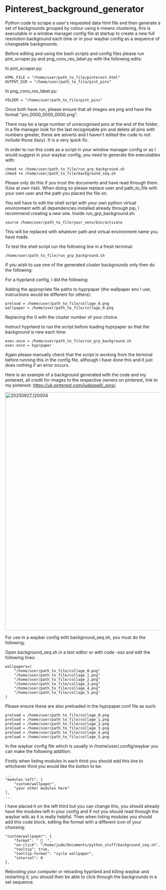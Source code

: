 # Pinterest_background_generator
Python code to scrape a user's requested data html file and then generate a set of backgrounds grouped by colour using k-means clustering, this is executable in a window manager config file at startup to create a new full resolution background each time or in your waybar config as a sequence of changeable backgrounds.

Before editing and using the bash scripts and config files please run pint_scraper.py and png_conv_res_label.py with the following edits:

In pint_scraper.py:
```
HTML_FILE = "/home/user/path_to_file/pinterest.html"
OUTPUT_DIR = "/home/user/path_to_file/pint_pins"
```
In png_conv_res_label.py:
```
FOLDER = "/home/user/path_to_file/pint_pins"
```
Once both have run, please ensure that all images are png and have the format "pin_0000_0000_0000.png".

There may be a large number of unrecognised pins at the end of the folder, in a file manager look for the last recognisable pin and delete all pins with numbers greater, these are adverts and I haven't edited the code to not include those (lazy). It is a very quick fix.

In order to run this code as a script in your window manager config or as I would suggest in your waybar config, you need to generate the executables with:

```
chmod +x /home/user/path_to_file/run_grp_background.sh
chmod +x /home/user/path_to_file/background_seq.sh
```

Please only do this if you trust the documents and have read through them. (Use at own risk). When doing so please replace user and path_to_file with your own user and the path you placed the file on.

You will have to edit the shell script with your own python virtual environment with all dependencies installed already through pip, I recommend creating a new one. 
Inside run_grp_background.sh:

```
source /home/user/path_to_file/your_venv/bin/activate
```
This will be replaced with whatever path and virtual environment name you have made.

To test the shell script run the following line in a fresh terminal:

```
/home/user/path_to_file/run_grp_background.sh
```
If you wish to use one of the generated cluster backgrounds only then do the following:

For a hyprland config, I did the following:

Adding the appropriate file paths to hyprpaper (the wallpaper env I use, instructions would be different for others):

```
preload = /home/user/path_to_file/collage_0.png
wallpaper = /home/user/path_to_file/collage_0.png
```
Replacing the 0 with the cluster number of your choice.

Instruct hyprland to run the script before loading hyprpaper so that the background is new each time:

```
exec-once = /home/user/path_to_file/run_grp_background.sh
exec-once = hyprpaper
```
Again please manually check that the script is working from the terminal before running this in the config file, although I have done this and it just does nothing if an error occurs.

Here is an example of a background generated with the code and my pinterest, all credit for images to the respective owners on pinterest, link to my pinterest: https://uk.pinterest.com/judespell/_pins/.


<img width="1367" height="769" alt="20250927_120004" src="https://github.com/user-attachments/assets/8879db03-f998-48dc-8c94-1d4f0201a1ad" />

For use in a waybar config with background_seq.sh, you must do the following:

Open background_seq.sh in a text editor or with code -oss and edit the following lines:

```
wallpapers=(
    "/home/user/path_to_file/collage_0.png"
    "/home/user/path_to_file/collage_1.png"
    "/home/user/path_to_file/collage_2.png"
    "/home/user/path_to_file/collage_3.png"
    "/home/user/path_to_file/collage_4.png"
    "/home/user/path_to_file/collage_5.png"
)

```
Please ensure these are also preloaded in the hyprpaper.conf file as such:

```
preload = /home/user/path_to_file/collage_0.png
preload = /home/user/path_to_file/collage_1.png
preload = /home/user/path_to_file/collage_2.png
preload = /home/user/path_to_file/collage_3.png
preload = /home/user/path_to_file/collage_4.png
preload = /home/user/path_to_file/collage_5.png

```

In the waybar config file which is usually in /home/user/.config/waybar you can make the following addition:

Firstly when listing modules in each third you should add this line to whichever third you would like the button to be:

```
...
"modules-left": [
    "custom/wallpaper",
    "your other modules here"
],
...
```

I have placed it on the left third but you can change this, you should already have the modules-left in your config and if not you should read through the waybar wiki as it is really helpful.
Then when listing modules you should add this code block, editing the format with a different icon of your choosing:

```
"custom/wallpaper": {
    "format": "   ",
    "on-click": "/home/jude/Documents/python_stuff/background_seq.sh",
    "tooltip": true,
    "tooltip-format": "cycle wallpaper",
    "interval": 0 
},
```

Rebooting your computer or reloading hyprland and killing waybar and restarting it, you should then be able to click through the backgrounds in a set sequence.

